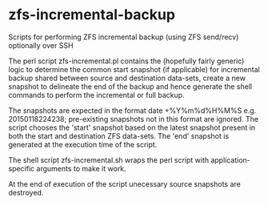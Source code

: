 # zfs-incremental-backup
Scripts for performing ZFS incremental backup (using ZFS send/recv) optionally over SSH

The perl script zfs-incremental.pl contains the (hopefully fairly generic) logic to determine the common start
snapshot (if applicable) for incremental backup shared between source and destination data-sets, create a new
snapshot to delineate the end of the backup and hence generate the shell commands to perform the incremental
or full backup.

The snapshots are expected in the format date +%Y%m%d%H%M%S e.g. 20150118224238; pre-existing snapshots not in this
format are ignored. The script chooses the 'start' snapshot based on the latest snapshot present in both the start
and destination ZFS data-sets. The 'end' snapshot is generated at the execution time of the script.

The shell script zfs-incremental.sh wraps the perl script with application-specific arguments to make it work.

At the end of execution of the script unecessary source snapshots are destroyed.
